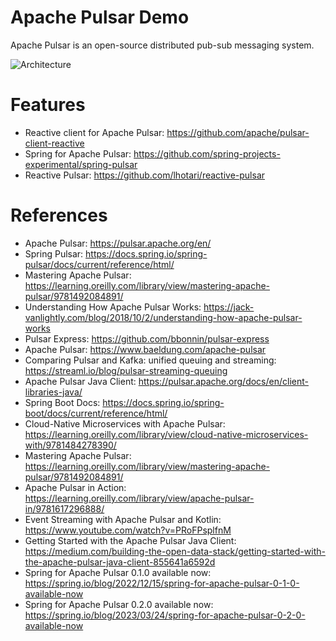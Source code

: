 Apache Pulsar Demo
==================

Apache Pulsar is an open-source distributed pub-sub messaging system.

![Architecture](https://pulsar.apache.org/docs/assets/pulsar-system-architecture.png)

# Features
                                   
* Reactive client for Apache Pulsar: https://github.com/apache/pulsar-client-reactive
* Spring for Apache Pulsar: https://github.com/spring-projects-experimental/spring-pulsar
* Reactive Pulsar: https://github.com/lhotari/reactive-pulsar

# References

* Apache Pulsar: https://pulsar.apache.org/en/
* Spring Pulsar: https://docs.spring.io/spring-pulsar/docs/current/reference/html/
* Mastering Apache Pulsar: https://learning.oreilly.com/library/view/mastering-apache-pulsar/9781492084891/
* Understanding How Apache Pulsar Works: https://jack-vanlightly.com/blog/2018/10/2/understanding-how-apache-pulsar-works
* Pulsar Express: https://github.com/bbonnin/pulsar-express
* Apache Pulsar: https://www.baeldung.com/apache-pulsar
* Comparing Pulsar and Kafka: unified queuing and streaming: https://streaml.io/blog/pulsar-streaming-queuing
* Apache Pulsar Java Client: https://pulsar.apache.org/docs/en/client-libraries-java/
* Spring Boot Docs: https://docs.spring.io/spring-boot/docs/current/reference/html/
* Cloud-Native Microservices with Apache Pulsar:  https://learning.oreilly.com/library/view/cloud-native-microservices-with/9781484278390/
* Mastering Apache Pulsar: https://learning.oreilly.com/library/view/mastering-apache-pulsar/9781492084891/
* Apache Pulsar in Action: https://learning.oreilly.com/library/view/apache-pulsar-in/9781617296888/
* Event Streaming with Apache Pulsar and Kotlin: https://www.youtube.com/watch?v=PRoFPsplfnM 
* Getting Started with the Apache Pulsar Java Client: https://medium.com/building-the-open-data-stack/getting-started-with-the-apache-pulsar-java-client-855641a6592d
* Spring for Apache Pulsar 0.1.0 available now: https://spring.io/blog/2022/12/15/spring-for-apache-pulsar-0-1-0-available-now
* Spring for Apache Pulsar 0.2.0 available now: https://spring.io/blog/2023/03/24/spring-for-apache-pulsar-0-2-0-available-now
